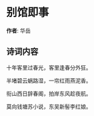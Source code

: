 # 别馆即事

**作者**: 华岳

## 诗词内容

十年客里过春光，客里逢春分外狂。

半堵碧云蜗路湿，一帘红雨燕泥香。

衔山西日辞春阁，拍岸东风趁夜航。

莫向钱塘苏小说，东吴新髻李红娘。


